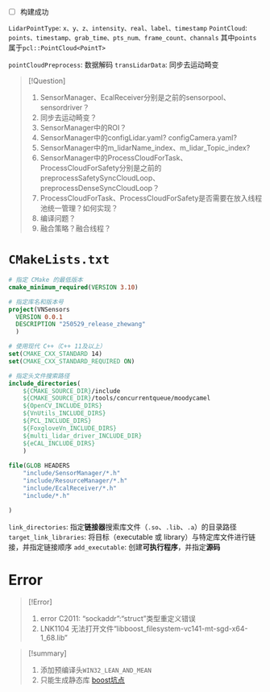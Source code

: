 - [ ] 构建成功


`LidarPointType`: `x、y、z、intensity、real、label、timestamp`
`PointCloud`: `points、timestamp、grab_time、pts_num、frame_count、channals`
其中`points`属于`pcl::PointCloud<PointT>`


`pointCloudPreprocess`: 数据解码
`transLidarData`: 同步去运动畸变



>[!Question]
>1. SensorManager、EcalReceiver分别是之前的sensorpool、sensordriver？
>2. 同步去运动畸变？
>3. SensorManager中的ROI？
>4. SensorManager中的configLidar.yaml? configCamera.yaml?
>5. SensorManager中的m_lidarName_index、m_lidar_Topic_index?
>6. SensorManager中的ProcessCloudForTask、ProcessCloudForSafety分别是之前的preprocessSafetySyncCloudLoop、preprocessDenseSyncCloudLoop？
>7. ProcessCloudForTask、ProcessCloudForSafety是否需要在放入线程池统一管理？如何实现？
>8. 编译问题？
>9. 融合策略？融合线程？


# `CMakeLists.txt`
```cmake
# 指定 CMake 的最低版本
cmake_minimum_required(VERSION 3.10)  

# 指定库名和版本号
project(VNSensors
  VERSION 0.0.1   
  DESCRIPTION "250529_release_zhewang"           
  )

# 使用现代 C++（C++ 11及以上）
set(CMAKE_CXX_STANDARD 14)
set(CMAKE_CXX_STANDARD_REQUIRED ON)

# 指定头文件搜索路径
include_directories(
    ${CMAKE_SOURCE_DIR}/include
    ${CMAKE_SOURCE_DIR}/tools/concurrentqueue/moodycamel
	${OpenCV_INCLUDE_DIRS}
    ${VnUtils_INCLUDE_DIRS}
    ${PCL_INCLUDE_DIRS}
    ${FoxgloveVn_INCLUDE_DIRS}
	${multi_lidar_driver_INCLUDE_DIR}
    ${eCAL_INCLUDE_DIRS}
    )
    
file(GLOB HEADERS
    "include/SensorManager/*.h"
    "include/ResourceManager/*.h"
    "include/EcalReceiver/*.h"
    "include/*.h"

)


```

`link_directories`: 指定**链接器**搜索库文件（`.so`、`.lib`、`.a`）的目录路径
`target_link_libraries`: 将目标（executable 或 library）与特定库文件进行链接，并指定链接顺序
`add_executable`: 创建**可执行程序**，并指定**源码**


# Error
>[!Error]
>1. error C2011: “sockaddr”:“struct”类型重定义错误
>2. LNK1104 无法打开文件“libboost_filesystem-vc141-mt-sgd-x64-1_68.lib”


>[!summary]
>1. 添加预编译头`WIN32_LEAN_AND_MEAN`
>2. 只能生成静态库 [boost坑点](https://www.cnblogs.com/132818Creator/p/10949571.html)


